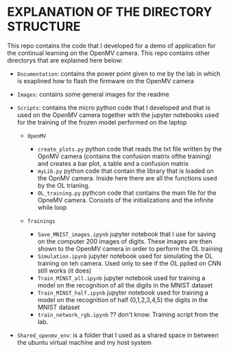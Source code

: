 # EXPLANATION OF THE DIRECTORY STRUCTURE

This repo contains the code that I developed for a demo of application for the continual learning on the OpenMV camera. This repo contains other directorys that are explained here below:

- `Documentation`: contains the power point given to me by the lab in which is exaplined how to flash the firmware on the OpenMV camera

- `Images`: contains some general images for the readme 

- `Scripts`: contains the micro python code that I developed and that is used on the OpenMV camera together with the jupyter notebooks used for the training of the frozen model performed on the laptop

  - `OpenMV`

    - `create_plots.py` python code that reads the txt file written by the OpnMV camera (contains the confusion matrix ofthe training) and creates a bar plot, a table and a confusion matrix
    - `myLib.py` python code that contain the library that is loaded on the OpnMV camera. Inside here there are all the functions used by the OL trianing.
    - `OL_training.py` pythcon code that contains the main file for the OpneMV camera. Consists of the initializations and the infinite while loop

  - `Trainings`

    - `Save_MNIST_images.ipynb` jupyter notebook that I use for saving on the computer 200 images of digits. These images are then shown to the OpenMV camera in order to perform the OL training
    - `Simulation.ipynb` jupyter notebook used for simulating the OL training on teh camera. Used only to see if the OL pplied on CNN still works (it does)
    - `Train_MINST_all.ipynb` jupyter notebook used for training a model on the recognition of all the digits in the MNIST dataset
    - `Train_MINST_half.ipynb` jupyter notebook used for training a model on the recognition of half (0,1,2,3,4,5) the digits in the MNIST dataset
    - `train_network_rgb.ipynb` ?? don't know. Training script from the lab.

    

- `Shared_openmv_env`: is a folder that I used as a shared space in between the ubuntu virtual machine and my host system
